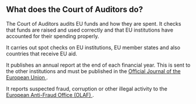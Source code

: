 ##  What does the Court of Auditors do?

The Court of Auditors audits EU funds and how they are spent. It checks that
funds are raised and used correctly and that EU institutions have accounted
for their spending properly.

It carries out spot checks on EU institutions, EU member states and also
countries that receive EU aid.

It publishes an annual report at the end of each financial year. This is sent
to the other institutions and must be published in the [ Official Journal of
the European Union ](http://eur-lex.europa.eu/oj/direct-access.html) .

It reports suspected fraud, corruption or other illegal activity to the [
European Anti-Fraud Office (OLAF) ](https://ec.europa.eu/anti-fraud/index_en)
.
